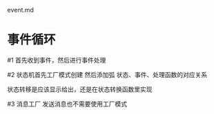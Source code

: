 event.md
# 事件循环

#1 首先收到事件，然后进行事件处理

#2 状态机首先工厂模式创建
然后添加弧
状态、事件、处理函数的对应关系

状态转移是应该显示给出，还是在状态转换函数里实现


#3 消息工厂
发送消息也不需要使用工厂模式